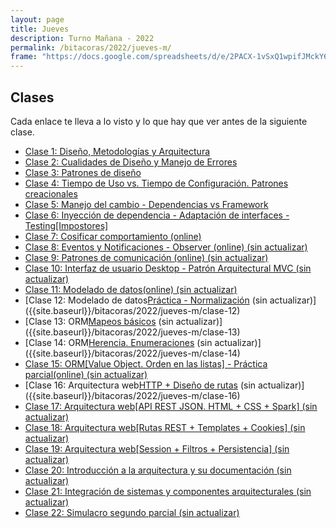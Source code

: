 ```yaml
---
layout: page
title: Jueves
description: Turno Mañana - 2022
permalink: /bitacoras/2022/jueves-m/
frame: "https://docs.google.com/spreadsheets/d/e/2PACX-1vSxQ1wpifJMckY61pvjfJKRMqLb-pY-vR66IuHlA_Dpi3dUqXnbUE8_XvF8CSIy47k32JILawzQWFFi/pubhtml?gid=0&amp;single=true&amp;widget=true&amp;headers=false"
---
```

## Clases

Cada enlace te lleva a lo visto y lo que hay que ver antes de la siguiente clase.

- [Clase 1: Diseño, Metodologías y Arquitectura]({{site.baseurl}}/bitacoras/2022/jueves-m/clase-01)
- [Clase 2: Cualidades de Diseño y Manejo de Errores]({{site.baseurl}}/bitacoras/2022/jueves-m/clase-02)
- [Clase 3: Patrones de diseño]({{site.baseurl}}/bitacoras/2022/jueves-m/clase-03) 
- [Clase 4: Tiempo de Uso vs. Tiempo de Configuración. Patrones creacionales]({{site.baseurl}}/bitacoras/2022/jueves-m/clase-04)
- [Clase 5: Manejo del cambio - Dependencias vs Framework]({{site.baseurl}}/bitacoras/2022/jueves-m/clase-05) 
- [Clase 6: Inyección de dependencia - Adaptación de interfaces - Testing[Impostores]]({{site.baseurl}}/bitacoras/2022/jueves-m/clase-06/)
- [Clase 7: Cosificar comportamiento (online)]({{site.baseurl}}/bitacoras/2022/jueves-m/clase-07)
- [Clase 8: Eventos y Notificaciones - Observer (online) (sin actualizar)]({{site.baseurl}}/bitacoras/2022/jueves-m/clase-08) 
- [Clase 9: Patrones de comunicación (online) (sin actualizar)]({{site.baseurl}}/bitacoras/2022/jueves-m/clase-09) 
- [Clase 10: Interfaz de usuario Desktop - Patrón Arquitectural MVC (sin actualizar)]({{site.baseurl}}/bitacoras/2022/jueves-m/clase-10)
- [Clase 11: Modelado de datos(online) (sin actualizar)]({{site.baseurl}}/bitacoras/2022/jueves-m/clase-11) 
- [Clase 12: Modelado de datos[Práctica - Normalización](online) (sin actualizar)]({{site.baseurl}}/bitacoras/2022/jueves-m/clase-12) 
- [Clase 13: ORM[Mapeos básicos](online) (sin actualizar)]({{site.baseurl}}/bitacoras/2022/jueves-m/clase-13) 
- [Clase 14: ORM[Herencia. Enumeraciones](online) (sin actualizar)]({{site.baseurl}}/bitacoras/2022/jueves-m/clase-14) 
- [Clase 15: ORM[Value Object. Orden en las listas] - Práctica parcial(online) (sin actualizar)]({{site.baseurl}}/bitacoras/2022/jueves-m/clase-15)
- [Clase 16: Arquitectura web[HTTP + Diseño de rutas](online) (sin actualizar)]({{site.baseurl}}/bitacoras/2022/jueves-m/clase-16) 
- [Clase 17: Arquitectura web[API REST JSON. HTML + CSS + Spark] (sin actualizar)]({{site.baseurl}}/bitacoras/2022/jueves-m/clase-17) 
- [Clase 18: Arquitectura web[Rutas REST + Templates + Cookies] (sin actualizar)]({{site.baseurl}}/bitacoras/2022/jueves-m/clase-18) 
- [Clase 19: Arquitectura web[Session + Filtros + Persistencia] (sin actualizar)]({{site.baseurl}}/bitacoras/2022/jueves-m/clase-19) 
- [Clase 20: Introducción a la arquitectura y su documentación (sin actualizar)]({{site.baseurl}}/bitacoras/2022/jueves-m/clase-20) 
- [Clase 21: Integración de sistemas y componentes arquitecturales (sin actualizar)]({{site.baseurl}}/bitacoras/2022/jueves-m/clase-21) 
- [Clase 22: Simulacro segundo parcial (sin actualizar)]({{site.baseurl}}/bitacoras/2022/jueves-m/clase-22)